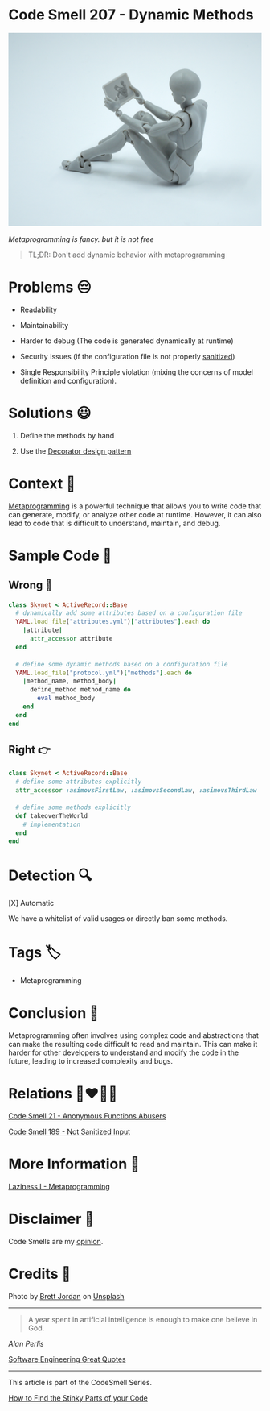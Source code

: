 # Code Smell 207 - Dynamic Methods
            
![Code Smell 207 - Dynamic Methods](Code%20Smell%20207%20-%20Dynamic%20Methods.jpg)

*Metaprogramming is fancy. but it is not free*

> TL;DR: Don't add dynamic behavior with metaprogramming

# Problems 😔 

- Readability

- Maintainability

- Harder to debug (The code is generated dynamically at runtime)

- Security Issues (if the configuration file is not properly [sanitized](https://github.com/mcsee/Software-Design-Articles/tree/main/Articles/Code%20Smells/Code%20Smell%20189%20-%20Not%20Sanitized%20Input/readme.md))

- Single Responsibility Principle violation (mixing the concerns of model definition and configuration).

# Solutions 😃

1. Define the methods by hand

2. Use the [Decorator design pattern](https://en.wikipedia.org/wiki/Decorator_pattern)

# Context 💬

[Metaprogramming](https://github.com/mcsee/Software-Design-Articles/tree/main/Articles/Theory/Laziness%20I%20-%20Metaprogramming/readme.md) is a powerful technique that allows you to write code that can generate, modify, or analyze other code at runtime. However, it can also lead to code that is difficult to understand, maintain, and debug. 
  
# Sample Code 📖

## Wrong 🚫

<!-- [Gist Url](https://gist.github.com/mcsee/38b69082f08a26158420fbfb1856e8c2) -->

```ruby
class Skynet < ActiveRecord::Base
  # dynamically add some attributes based on a configuration file
  YAML.load_file("attributes.yml")["attributes"].each do 
    |attribute|
      attr_accessor attribute
  end
  
  # define some dynamic methods based on a configuration file
  YAML.load_file("protocol.yml")["methods"].each do
    |method_name, method_body|
      define_method method_name do
        eval method_body
    end
  end
end
```

## Right 👉

<!-- [Gist Url](https://gist.github.com/mcsee/7249e35ba5c33c91aa93388647d9f345) -->

```ruby
class Skynet < ActiveRecord::Base
  # define some attributes explicitly
  attr_accessor :asimovsFirstLaw, :asimovsSecondLaw, :asimovsThirdLaw
  
  # define some methods explicitly
  def takeoverTheWorld
    # implementation
  end    
end
```

# Detection 🔍

[X] Automatic 

We have a whitelist of valid usages or directly ban some methods.

# Tags 🏷️

- Metaprogramming

# Conclusion 🏁

 Metaprogramming often involves using complex code and abstractions that can make the resulting code difficult to read and maintain. This can make it harder for other developers to understand and modify the code in the future, leading to increased complexity and bugs.

# Relations 👩‍❤️‍💋‍👨

[Code Smell 21 - Anonymous Functions Abusers](https://github.com/mcsee/Software-Design-Articles/tree/main/Articles/Code%20Smells/Code%20Smell%2021%20-%20Anonymous%20Functions%20Abusers/readme.md)

[Code Smell 189 - Not Sanitized Input](https://github.com/mcsee/Software-Design-Articles/tree/main/Articles/Code%20Smells/Code%20Smell%20189%20-%20Not%20Sanitized%20Input/readme.md)

# More Information 📕

[Laziness I - Metaprogramming](https://github.com/mcsee/Software-Design-Articles/tree/main/Articles/Theory/Laziness%20I%20-%20Metaprogramming/readme.md)

# Disclaimer 📘

Code Smells are my [opinion](https://github.com/mcsee/Software-Design-Articles/tree/main/Articles/Blogging/I%20Wrote%20More%20than%2090%20Articles%20on%202021%20Here%20is%20What%20I%20Learned/readme.md).

# Credits 🙏

Photo by [Brett Jordan](https://unsplash.com/@brett_jordan) on [Unsplash](https://unsplash.com/photos/GQCYOS_MH0w)
    
* * *

> A year spent in artificial intelligence is enough to make one believe in God.

_Alan Perlis_
 
[Software Engineering Great Quotes](https://github.com/mcsee/Software-Design-Articles/tree/main/Articles/Quotes/Software%20Engineering%20Great%20Quotes/readme.md)

* * *

This article is part of the CodeSmell Series.

[How to Find the Stinky Parts of your Code](https://github.com/mcsee/Software-Design-Articles/tree/main/Articles/Code%20Smells/How%20to%20Find%20the%20Stinky%20parts%20of%20your%20Code/readme.md)